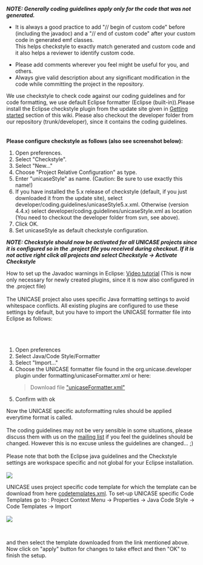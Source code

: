 **_NOTE: Generally coding guidelines apply only for the code that was not generated._**

  * It is always a good practice to add "// begin of custom code" before (including the javadoc) and a "// end of custom code" after your custom code in generated emf classes.<br> This helps checkstyle to exactly match generated and custom code and it also helps a reviewer to identify custom code.<br>
<ul><li>Please add comments wherever you feel might be useful for you, and others.<br>
</li><li>Always give valid description about any significant modification in the code while committing the project in the repository.</li></ul>


We use checkstyle to check code against our coding guidelines and for code formatting, we use default Eclipse formatter (Eclipse (built-in)).Please install the Eclipse checkstyle plugin from the update site given in <a href='http://code.google.com/p/unicase/wiki/Getting_started_as_developer'>Getting started</a> section of this wiki. Please also checkout the developer folder from our repository (trunk/developer), since it contains the coding guidelines.<br>
<br>
<br>
<b>Please configure checkstyle as follows (also see screenshot below):</b>

<ol><li>Open preferences.<br>
</li><li>Select "Checkstyle".<br>
</li><li>Select "New..."<br>
</li><li>Choose "Project Relative Configuration" as type.<br>
</li><li>Enter "unicaseStyle" as name. (Caution: Be sure to use exactly this name!)<br>
</li><li>If you have installed the 5.x release of checkstyle (default, if you just downloaded it from the update site), select developer/coding.guidelines/unicaseStyle5.x.xml. Otherwise (version 4.4.x) select developer/coding.guidelines/unicaseStyle.xml as location (You need to checkout the developer folder from svn, see above).<br>
</li><li>Click OK.<br>
</li><li>Set unicaseStyle as default checkstyle configuration.</li></ol>



<b><i>NOTE: Checkstyle should now be activated for all UNICASE projects since it is configured so in the .project file you received during checkout. If it is not active right click all projects and select Checkstyle -> Activate Checkstyle</i></b>

How to set up the Javadoc warnings in Eclipse: <a href='http://unicase.googlecode.com/files/UnicaseEclipseWarnings.mov.qt'>Video tutorial</a> (This is now only necessary for newly created plugins, since it is now also configured in the .project file)<br>
<br>
The UNICASE project also uses specific Java formatting settings to avoid whitespace conflicts. All existing plugins are configured to use these settings by default, but you have to import the UNICASE formatter file into Eclipse as follows:<br>
<br>
<br>
<br>
<ol><li>Open preferences<br>
</li><li>Select Java/Code Style/Formatter<br>
</li><li>Select "Import..."<br>
</li><li>Choose the UNICASE formatter file found in the org.unicase.developer plugin under formatting/unicaseFormatter.xml or here:<br>
<blockquote>Download file <a href='http://unicase.googlecode.com/files/unicaseFormatter.xml'>"unicaseFormatter.xml"</a>
</blockquote></li><li>Confirm with ok</li></ol>


Now the UNICASE specific autoformatting rules should be applied everytime format is called.<br>
<br>
The coding guidelines may not be very sensible in some situations, please discuss them with us on the <a href='http://code.google.com/p/unicase/wiki/Mailinglist'>mailing list</a> if you feel the guidelines should be changed. However this is no excuse unless the guidelines are changed... ;)<br>
<br>
Please note that both the Eclipse java guidelines and the Checkstyle settings are workspace specific and not global for your Eclipse installation.<br>
<br>
<img src='http://unicase.googlecode.com/files/checkstyle.png' />


UNICASE uses project specific code template for which the template can be download from here <a href='http://unicase.googlecode.com/files/codetemplates.xml'>codetemplates.xml</a>. To set-up UNICASE specific Code Templates go to : Project Context Menu -> Properties -> Java Code Style -> Code Templates -> Import<br>
<br>
<img src='http://unicase.googlecode.com/files/unicasecodetemplate.png' />

<br>


and then select the template downloaded from the link mentioned above. Now click on "apply" button for changes to take effect and then "OK" to finish the setup.<br>
<br>
<br>